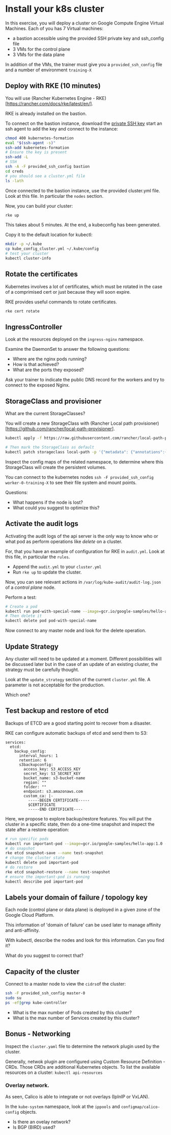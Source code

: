 # Install your k8s cluster

In this exercise, you will deploy a cluster on Google Compute Engine Virtual Machines.
Each of you has 7 Virtual machines:
* a bastion accessible using the provided SSH private key and ssh_config file
* 3 VMs for the control plane
* 3 VMs for the data plane

In addition of the VMs, the trainer must give you a `provided_ssh_config` file and a number of environment `training-X`

## Deploy with RKE (10 minutes)

You will use (Rancher Kubernetes Engine - RKE)[https://rancher.com/docs/rke/latest/en/].

RKE is already installed on the bastion.

To connect on the bastion instance, download the [private SSH key](https://raw.githubusercontent.com/WeScale/k8s-advanced-training/master/resources/kubernetes-formation) start an ssh agent to add the key and connect to the instance:
```sh
chmod 400 kubernetes-formation
eval "$(ssh-agent -s)"
ssh-add kubernetes-formation
# Ensure the key is present
ssh-add -L 
# SSH
ssh -A -F provided_ssh_config bastion
cd creds
# you should see a cluster.yml file
ls -lath
```

Once connected to the bastion instance, use the provided cluster.yml file.
Look at this file. In particular the `nodes` section.

Now, you can build your cluster:
```sh
rke up
```

This takes about 5 minutes.
At the end, a kubeconfig has been generated.

Copy it to the default location for kubectl:
```sh
mkdir -p ~/.kube
cp kube_config_cluster.yml ~/.kube/config
# test your cluster
kubectl cluster-info
```

## Rotate the certificates

Kubernetes involves a lot of certificates, which must be rotated in the case of a comprimised cert or just because they will soon expire.

RKE provides useful commands to rotate certificates.

```sh
rke cert rotate
```

## IngressController

Look at the resources deployed on the `ingress-nginx` namespace.

Examine the DaemonSet to answer the following questions:
* Where are the nginx pods running?
* How is that achieved?
* What are the ports they exposed?

Ask your trainer to indicate the public DNS record for the workers and try to connect to the exposed Nginx.

## StorageClass and provisioner

What are the current StorageClasses?

You will create a new StorageClass with (Rancher Local path provisioner)[https://github.com/rancher/local-path-provisioner].

```sh
kubectl apply -f https://raw.githubusercontent.com/rancher/local-path-provisioner/master/deploy/local-path-storage.yaml

# Then mark the StorageClass as default
kubectl patch storageclass local-path -p '{"metadata": {"annotations":{"storageclass.kubernetes.io/is-default-class":"true"}}}'
```

Inspect the config maps of the related namespace, to determine where this StorageClass will create the persistent volumes.

You can connect to the kubernetes nodes `ssh -F provided_ssh_config worker-0-training-X` to see their file system and mount points.

Questions:
* What happens if the node is lost?
* What could you suggest to optimize this?

## Activate the audit logs

Activating the audit logs of the api server is the only way to know who or what pod as perform operations like *delete* on a cluster.

For, that you have an example of configuration for RKE in `audit.yml`. Look at this file, in particular the `rules`.

* Append the `audit.yml` to your `cluster.yml`
* Run `rke up` to update the cluster.

Now, you can see relevant actions in `/var/log/kube-audit/audit-log.json` of a *control plane* node.

Perform a test:
```sh
# Create a pod
kubectl run pod-with-special-name --image=gcr.io/google-samples/hello-app:1.0 --port=8080
# Then delete it
kubectl delete pod pod-with-special-name
```

Now connect to any master node and look for the delete operation.

## Update Strategy

Any cluster will need to be updated at a moment.
Different possibilities will be discussed later but in the case of an update of an existing cluster, the strategy must be carefully thought.

Look at the `update_strategy` section of the current `cluster.yml` file.
A parameter is not acceptable for the production.

Which one?

## Test backup and restore of etcd

Backups of ETCD are a good starting point to recover from a disaster.

RKE can configure automatic backups of etcd and send them to S3:
```
services:
  etcd:
    backup_config:
      interval_hours: 1
      retention: 6
      s3backupconfig:
        access_key: S3_ACCESS_KEY
        secret_key: S3_SECRET_KEY
        bucket_name: s3-bucket-name
        region: ""
        folder: ""
        endpoint: s3.amazonaws.com
        custom_ca: |-
          -----BEGIN CERTIFICATE-----
          $CERTIFICATE
          -----END CERTIFICATE----

```

Here, we propose to explore backup/restore features. You will put the cluster in a specific state, then do a one-time snapshot and inspect the state after a restore operation:

```sh
# run specific pods
kubectl run important-pod --image=gcr.io/google-samples/hello-app:1.0 --port=8080
# do snapshot
rke etcd snapshot-save --name test-snapshot
# change the cluster state
kubectl delete pod important-pod
# do restore
rke etcd snapshot-restore --name test-snapshot
# ensure the important-pod is running
kubectl describe pod important-pod
```


## Labels your domain of failure / topology key

Each node (control plane or data plane) is deployed in a given zone of the Google Cloud Platform.

This information of 'domain of failure' can be used later to manage affinity and anti-affinity.

With kubectl, describe the nodes and look for this information.
Can you find it?

What do you suggest to correct that?

## Capacity of the cluster

Connect to a master node to view the `cidrs`of the cluster:
```sh
ssh -F provided_ssh_config master-0
sudo su
ps -ef|grep kube-controller
```

* What is the max number of Pods created by this cluster?
* What is the max number of Services created by this cluster?

## Bonus - Networking

Inspect the `cluster.yaml` file to determine the network plugin used by the cluster.

Generally, netwok plugin are configured using Custom Resource Definition - CRDs. Those CRDs are additional Kubernetes objects. 
To list the available resources on a cluster: `kubectl api-resources`
### Overlay network. 

As seen, Calico is able to integrate or not overlays (IpInIP or VxLAN). 

In the `kube-system` namespace, look at the `ippools` and `configmap/calico-config` objects. 

* Is there an ovelay network?
* Is BGP (BIRD) used?
